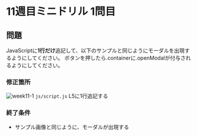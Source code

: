 # 11週目ミニドリル 1問目

## 問題

JavaScriptに**1行だけ**追記して、以下のサンプルと同じようにモーダルを出現するようにしてください。
ボタンを押したら.containerに.openModalが付与されるようにしてください。

### 修正箇所
![week11-1](https://user-images.githubusercontent.com/79675344/169684833-4efd59b3-ade0-4631-a83d-65b0ec999686.png)
`js/script.js`
L5に1行追記する

### 終了条件
- サンプル画像と同じように、モーダルが出現する
